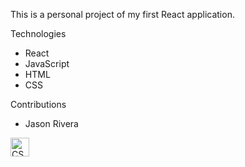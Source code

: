 This is a personal project of my first React application.

Technologies
- React
- JavaScript
- HTML
- CSS

Contributions
- Jason Rivera


<img align="left" alt="CSS3" width="30px" src="https://gph.is/g/aNxynlo.gif"/>